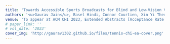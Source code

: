 ```yaml
---
title: 'Towards Accessible Sports Broadcasts for Blind and Low-Vision Viewers'
authors: '<u>Gaurav Jain</u>, Basel Hindi, Connor Courtien, Xin Yi Therese Xu, Conrad Wyrick, Michael Malcolm, Brian A. Smith'
venue: 'To appear at ACM CHI 2023, Extended Abstracts [Acceptance Rate: 34\%].'
# paper_link: ''
# vol_date: '2023'
cover_img: 'http://gaurav1302.github.io/files/tennis-chi-ea-cover.png'
---
```


